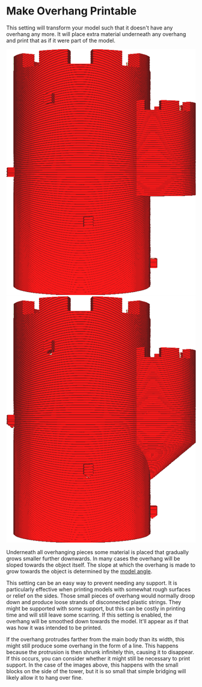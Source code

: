 Make Overhang Printable
====
This setting will transform your model such that it doesn't have any overhang any more. It will place extra material underneath any overhang and print that as if it were part of the model.

![A tower with some overhanging pieces](images/conical_overhang_enabled_disabled.png)
![The overhang is made printable](images/conical_overhang_enabled_enabled.png)

Underneath all overhanging pieces some material is placed that gradually grows smaller further downwards. In many cases the overhang will be sloped towards the object itself. The slope at which the overhang is made to grow towards the object is determined by the [model angle](conical_overhang_angle.md).

This setting can be an easy way to prevent needing any support. It is particularly effective when printing models with somewhat rough surfaces or relief on the sides. Those small pieces of overhang would normally droop down and produce loose strands of disconnected plastic strings. They might be supported with some support, but this can be costly in printing time and will still leave some scarring. If this setting is enabled, the overhang will be smoothed down towards the model. It'll appear as if that was how it was intended to be printed.

If the overhang protrudes farther from the main body than its width, this might still produce some overhang in the form of a line. This happens because the protrusion is then shrunk infinitely thin, causing it to disappear. If this occurs, you can consider whether it might still be necessary to print support. In the case of the images above, this happens with the small blocks on the side of the tower, but it is so small that simple bridging will likely allow it to hang over fine.